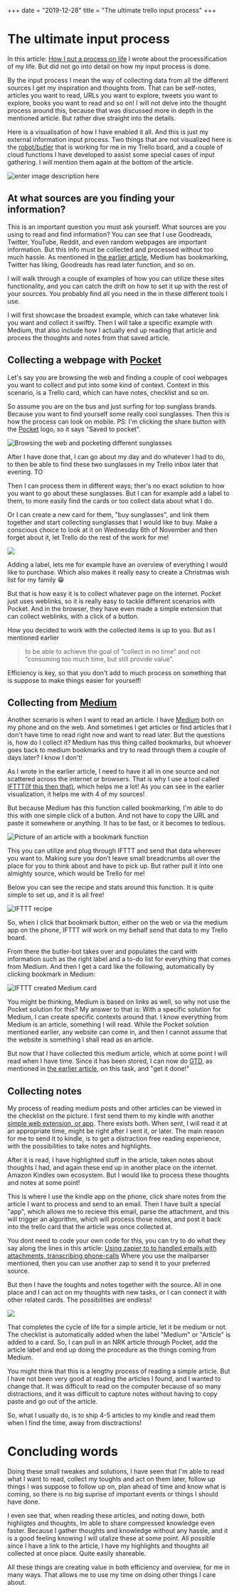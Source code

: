 +++
date = "2019-12-28"
title = "The ultimate trello input process"
+++
# The ultimate input process

In this article: [How I put a process on life](https://vongohren.me/posts/how-i-put-a-process-on-life/) I wrote about the processification of my life. But did not go into detail on how my input process is done. 

By the input process I mean the way of collecting data from all the different sources I get my inspiration and thoughts from. That can be self-notes, articles you want to read, URLs you want to explore, tweets you want to explore, books you want to read and so on! I will not delve into the thought process around this, because that was discussed more in depth in the mentioned article. But rather dive straight into the details.

Here is a visualisation of how I have enabled it all. And this is just my external information input process. Two things that are not visualized here is the [robot/butler](https://help.trello.com/article/1198-an-intro-to-butler) that is working for me in my Trello board, and a couple of cloud functions I have developed to assist some special cases of input gathering. I will mention them again at the bottom of the article.

![enter image description here](https://docs.google.com/drawings/d/e/2PACX-1vR5W2TXYuMUvB67Ocfeh0G3xnqEjBmYX1m4yGnFnOmFCz_rHYKZkkmzMxYFkbpkVqsnDLUeqrgp6Jun/pub?w=1886&h=618)  

## At what sources are you finding your information?

This is an important question you must ask yourself. What sources are you using to read and find information? You can see that I use Goodreads, Twitter, YouTube, Reddit, and even random webpages are important information. But this info must be collected and processed without too much hassle. As mentioned in [the earlier article](https://vongohren.me/posts/how-i-put-a-process-on-life/), Medium has bookmarking, Twitter has liking, Goodreads has read later function, and so on. 

I will walk through a couple of examples of how you can utilize these sites functionality, and you can catch the drift on how to set it up with the rest of your sources. You probably find all you need in the in these different tools I use.

I will first showcase the broadest example, which can take whatever link you want and collect it swiftly. Then I will take a specific example with Medium, that also include how I actually end up reading that article and process the thoughts and notes from that saved article.

## Collecting a webpage with [Pocket](https://getpocket.com/)
Let's say you are browsing the web and finding a couple of cool webpages you want to collect and put into some kind of context. Context in this scenario, is a Trello card, which can have notes, checklist and so on.

So assume you are on the bus and just surfing for top sunglass brands. Because you want to find yourself some really cool sunglasses. Then this is how the process can look on mobile. PS: I'm clicking the share button with the [Pocket](https://getpocket.com/) logo, so it says "Saved to pocket".

![Browsing the web and pocketing different sunglasses](https://firebasestorage.googleapis.com/v0/b/vongohren-website.appspot.com/o/pocketsunglasses.gif?alt=media&token=e1dd405d-03fd-41f0-b9c3-9b72e6dc7e1e)

After I have done that, I can go about my day and do whatever I had to do, to then be able to find these two sunglasses in my Trello inbox later that evening. TO 

Then I can process them in different ways; ther's no exact solution to how you want to go about these sunglasses. But I can for example add a label to them, to more easily find the cards or too collect data about what I do. 

Or I can create a new card for them, "buy sunglasses", and link them together and start collecting sunglasses that I would like to buy. Make a conscious choice to look at it on Wednesday 6th of November and then forget about it, let Trello do the rest of the work for me!

![](https://firebasestorage.googleapis.com/v0/b/vongohren-website.appspot.com/o/editincomminsunglassescard.gif?alt=media&token=bea3bfd3-e0d3-4332-9370-0aa7d9325cf0)

Adding a label, lets me for example have an overview of everything I would like to purchase. Which also makes it really easy to create a Christmas wish list for my family 😁

But that is how easy it is to collect whatever page on the internet. Pocket just uses weblinks, so it is really easy to tackle different scenarios with Pocket. And in the browser, they have even made a simple extension that can collect weblinks, with a click of a button.

How you decided to work with the collected items is up to you. But as I mentioned earlier

> to be able to achieve the goal of “collect in no time” and not “consuming too much time, but still provide value”.

Efficiency is key, so that you don't add to much process on something that is suppose to make things easier for yourself!

## Collecting from [Medium](https://medium.com/)

Another scenario is when I want to read an article.
I have [Medium](https://medium.com/) both on my phone and on the web. And sometimes I get articles or find articles that I don't have time to read right now and want to read later. But the questions is, how do I collect it? Medium has this thing called bookmarks, but whoever goes back to medium bookmarks and try to read through them a couple of days later? I know I don't!

As I wrote in the earlier article, I need to have it all in one source and not scattered across the internet or browsers. That is why I use a tool called [IFTTT(If this then that)](https://ifttt.com/medium), which helps me a lot! As you can see in the earlier visualization, it helps me with 4 of my sources!

But because Medium has this function called bookmarking, I'm able to do this with one simple click of a button. And not have to copy the URL and paste it somewhere or anything. It has to be fast, or it becomes to tedious.

![Picture of an article with a bookmark function](https://firebasestorage.googleapis.com/v0/b/vongohren-website.appspot.com/o/Screenshot_20191104-225333.png?alt=media&token=b935f721-e6f8-4201-9d2c-c6403a05788b)

This you can utilize and plug through IFTTT and send that data wherever you want to. Making sure you don’t leave small breadcrumbs all over the place for you to think about and have to pick up.  But rather pull it into one almighty source, which would be Trello for me!

Below you can see the recipe and stats around this function. It is quite simple to set up, and it is all free!

![IFTTT recipe](https://firebasestorage.googleapis.com/v0/b/vongohren-website.appspot.com/o/iftttrecipei.png?alt=media&token=26fa0371-e1ea-485b-b452-dcedc583889a)

So, when I click that bookmark button, either on the web or via the medium app on the phone, IFTTT will work on my behalf send that data to my Trello board. 

From there the butler-bot takes over and populates the card with information such as the right label and a to-do list for everything that comes from Medium. And then I get a card like the following, automatically by clicking bookmark in Medium:

![IFTTT created Medium card](https://firebasestorage.googleapis.com/v0/b/vongohren-website.appspot.com/o/mediumtrellocard.png?alt=media&token=910783d3-976d-4826-8e88-2787528357ef)

You might be thinking, Medium is based on links as well, so why not use the Pocket solution for this? My answer to that is: With a specific solution for Medium, I can create specific contexts around that. I know everything from Medium is an article, something I will read. While the Pocket solution mentioned earlier, any website can come in, and then I cannot assume that the website is something I shall read as an article.

But now that I have collected this medium article, which at some point I will read when I have time. Since it has been stored, I can now do [GTD](https://gettingthingsdone.com/), as mentioned in [the earlier article](https://vongohren.me/posts/how-i-put-a-process-on-life/), on this task, and "get it done!"

## Collecting notes

My process of reading medium posts and other articles can be viewed in the checklist on the picture. I first send them to my kindle with another [simple web extension, or app](https://fivefilters.org/kindle-it/). There exists both. When sent, I will read it at an appropriate time, might be right after I sent it, or later. The main reason for me to send it to kindle, is to get a distraction free reading experience, with the possibilities to take notes and highlights.

After it is read, I have highlighted stuff in the article, taken notes about thoughts I had, and again these end up in another place on the internet. Amazon Kindles own ecosystem. But I would like to process these thoughts and notes at some point!

This is where I use the kindle app on the phone, click share notes from the article I want to process and send to an email. Then I have built a special "app", which allows me to recieve this email, parse the attachment, and this will trigger an algorithm, which will process those notes, and post it back into the trello card that the article was once collected at.

You dont need to code your own code for this, you can try to do what they say along the lines in this article: [Using zapier to to handled emails with attachments, transcribing phone-calls](https://zapier.com/blog/transcribe-phone-calls/) Where you use the mailparser mentioned, then you can use another zap to send it to your preferred source.

But then I have the toughts and notes together with the source. All in one place and I can act on my thoughts with new tasks, or I can connect it with other related cards. The possibilities are endless!

![](https://firebasestorage.googleapis.com/v0/b/vongohren-website.appspot.com/o/Screenshot%202019-11-05%20at%2000.09.01.png?alt=media&token=a130aaae-a9b4-4da0-acaa-3b9789d22cb8)

That completes the cycle of life for a simple article, let it be medium or not. The checklist is automatically added when the label "Medium" or "Article" is added to a card. So, I can pull in an NRK article through Pocket, add the article label and end up doing the procedure as the things coming from Medium. 

You might think that this is a lengthy process of reading a simple article. But I have not been very good at reading the articles I found, and I wanted to change that. It was difficult to read on the computer because of so many distractions, and it was difficult to capture notes without having to copy paste and go out of the article. 

So, what I usually do, is to ship 4-5 articles to my kindle and read them when I find the time, away from disctractions!

# Concluding words
Doing these small tweakes and solutions, I have seen that I'm able to read what I want to read, collect my toughts and act on them later, follow up things I was suppose to follow up on, plan ahead of time and know what is coming, so there is no big suprise of important events or things I should have done.

I even see that, when reading these articles, and noting down, both highligtes and thoughts, Im able to share compressed knowledge even faster. Because I gather thoughts and knowledge without any hassle, and it is a good feeling knowing I will utalize these at some point. All possible since I have a link to the article, I have my highlights and thoughts all collected at once place. Quite easily shareable.

All these things are creating value in both efficiency and overview,  for me in many ways. That allows me to use my time on doing other things I care about.
<!--stackedit_data:
eyJoaXN0b3J5IjpbMjA0MDMyNDQ2MSwyMTM1Mjg0MjQ0LDIwND
Q0NDI4NzQsLTE0ODY4NDk4MDJdfQ==
-->